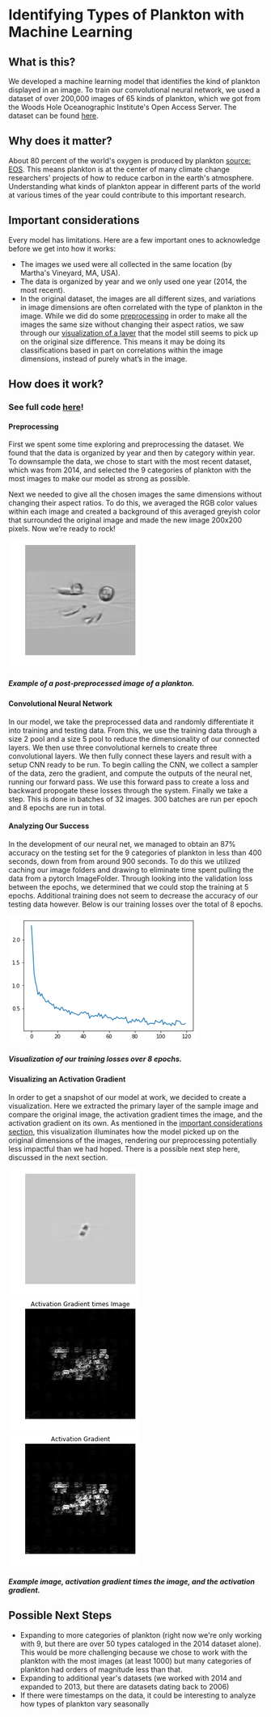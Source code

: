 # Identifying Types of Plankton with Machine Learning

## What is this?
We developed a machine learning model that identifies the kind of plankton displayed in an image. To train our convolutional neural network, we used a dataset of over 200,000 images of 65 kinds of plankton, which we got from the Woods Hole Oceanographic Institute's Open Access Server. The dataset can be found [here](https://darchive.mblwhoilibrary.org/handle/1912/7341).

## Why does it matter?
About 80 percent of the world's oxygen is produced by plankton [source: EOS](https://eos.org/research-spotlights/worlds-biggest-oxygen-producers-living-in-swirling-ocean-waters). This means plankton is at the center of many climate change researchers' projects of how to reduce carbon in the earth's atmosphere. Understanding what kinds of plankton appear in different parts of the world at various times of the year could contribute to this important research.

## Important considerations
Every model has limitations. Here are a few important ones to acknowledge before we get into how it works:
- The images we used were all collected in the same location (by Martha's Vineyard, MA, USA).
- The data is organized by year and we only used one year (2014, the most recent).
- In the original dataset, the images are all different sizes, and variations in image dimensions are often correlated with the type of plankton in the image. While we did do some [preprocessing](#preprocessing) in order to make all the images the same size without changing their aspect ratios, we saw through our [visualization of a layer](#visualizing-an-activation-gradient) that the model still seems to pick up on the original size difference. This means it may be doing its classifications based in part on correlations within the image dimensions, instead of purely what’s in the image.

## How does it work?

### See full code [here](https://colab.research.google.com/drive/1BG39aylWDRqV6SyphJccmw0adh5yvVE0)!

#### Preprocessing
First we spent some time exploring and preprocessing the dataset. We found that the data is organized by year and then by category within year. To downsample the data, we chose to start with the most recent dataset, which was from 2014, and selected the 9 categories of plankton with the most images to make our model as strong as possible. 

Next we needed to give all the chosen images the same dimensions without changing their aspect ratios. To do this, we averaged the RGB color values within each image and created a background of this averaged greyish color that surrounded the original image and made the new image 200x200 pixels. Now we’re ready to rock!

![alt text](processedImage.png)
##### *Example of a post-preprocessed image of a plankton.*

#### Convolutional Neural Network
In our model, we take the preprocessed data and randomly differentiate it into training and testing data. From this, we use the training data through a size 2 pool and a size 5 pool to reduce the dimensionality of our connected layers. We then use three convolutional kernels to create three convolutional layers. We then fully connect these layers and result with a setup CNN ready to be run. To begin calling the CNN, we collect a sampler of the data, zero the gradient, and compute the outputs of the neural net, running our forward pass. We use this forward pass to create a loss and backward propogate these losses through the system. Finally we take a step. This is done in batches of 32 images. 300 batches are run per epoch and 8 epochs are run in total.

#### Analyzing Our Success
In the development of our neural net, we managed to obtain an 87% accuracy on the testing set for the 9 categories of plankton in less than 400 seconds, down from from around 900 seconds. To do this we utilized caching our image folders and drawing to eliminate time spent pulling the data from a pytorch ImageFolder. Through looking into the validation loss between the epochs, we determined that we could stop the training at 5 epochs. Additional training does not seem to decrease the accuracy of our testing data however. Below is our training losses over the total of 8 epochs.

![alt text](final_run.png)
##### *Visualization of our training losses over 8 epochs.*

#### Visualizing an Activation Gradient
In order to get a snapshot of our model at work, we decided to create a visualization. Here we extracted the primary layer of the sample image and compare the original image, the activation gradient times the image, and the activation gradient on its own. As mentioned in the [important considerations section](#important-considerations), this visualization illuminates how the model picked up on the original dimensions of the images, rendering our preprocessing potentially less impactful than we had hoped. There is a possible next step here, discussed in the next section. 

![alt text](example_image.png) ![alt text](activation_times_image.png) ![alt text](activation_gradient.png)
##### *Example image, activation gradient times the image, and the activation gradient.*

## Possible Next Steps
- Expanding to more categories of plankton (right now we're only working with 9, but there are over 50 types cataloged in the 2014 dataset alone). This would be more challenging because we chose to work with the plankton with the most images (at least 1000) but many categories of plankton had orders of magnitude less than that.
- Expanding to additional year's datasets (we worked with 2014 and expanded to 2013, but there are datasets dating back to 2006)
- If there were timestamps on the data, it could be interesting to analyze how types of plankton vary seasonally
